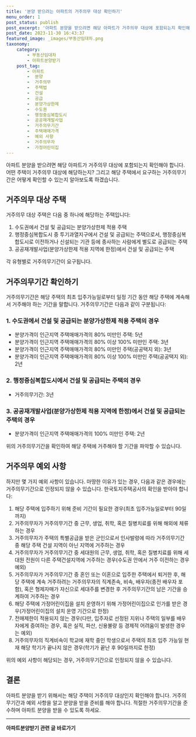 ```yaml
---
title: '분양 받으려는 아파트의 거주의무 대상 확인하기'
menu_order: 1
post_status: publish
post_excerpt: '아파트 분양을 받으려면 해당 아파트가 거주의무 대상에 포함되는지 확인해야 합니다. 어떤 주택이 거주의무 대상에 해당하는지  그리고 해당 주택에서 요구하는 거주의무기간은 어떻게 확인할 수 있는지 알아보도록 하겠습니다.'
post_date: 2023-11-30 16:43:37
featured_image: _images/부동산임대차.png
taxonomy:
    category:
        - 부동산임대차
        - 아파트분양받기
    post_tag:
        - 아파트
        -  분양
        -  거주의무
        -  주택법
        -  건설
        -  공급
        -  분양가상한제
        -  수도권
        -  행정중심복합도시
        -  공공재개발사업
        -  거주의무기간
        -  주택매매가격
        -  예외 사항
        -  거주의무자
        -  가정어린이집
---
```



아파트 분양을 받으려면 해당 아파트가 거주의무 대상에 포함되는지 확인해야 합니다. 어떤 주택이 거주의무 대상에 해당하는지? 그리고 해당 주택에서 요구하는 거주의무기간은 어떻게 확인할 수 있는지 알아보도록 하겠습니다.

## 거주의무 대상 주택

거주의무 대상 주택은 다음 중 하나에 해당하는 주택입니다:

1. 수도권에서 건설 및 공급되는 분양가상한제 적용 주택
2. 행정중심복합도시 중 투기과열지구에서 건설 및 공급되는 주택으로서, 행정중심복합도시로 이전하거나 신설되는 기관 등에 종사하는 사람에게 별도로 공급되는 주택
3. 공공재개발사업(분양가상한제 적용 지역에 한정)에서 건설 및 공급되는 주택

각 유형별로 거주의무기간이 요구됩니다.

## 거주의무기간 확인하기

거주의무기간은 해당 주택의 최초 입주가능일로부터 일정 기간 동안 해당 주택에 계속해서 거주해야 하는 기간을 말합니다. 거주의무기간은 다음과 같이 구분됩니다:

### 1. 수도권에서 건설 및 공급되는 분양가상한제 적용 주택의 경우

- 분양가격이 인근지역 주택매매가격의 80% 미만인 주택: 5년
- 분양가격이 인근지역 주택매매가격의 80% 이상 100% 미만인 주택: 3년
- 분양가격이 인근지역 주택매매가격의 80% 미만인 주택(공공택지 외): 3년
- 분양가격이 인근지역 주택매매가격의 80% 이상 100% 미만인 주택(공공택지 외): 2년

### 2. 행정중심복합도시에서 건설 및 공급되는 주택의 경우

- 거주의무기간: 3년

### 3. 공공재개발사업(분양가상한제 적용 지역에 한정)에서 건설 및 공급되는 주택의 경우

- 분양가격이 인근지역 주택매매가격의 100% 미만인 주택: 2년

위의 거주의무기간을 확인하여 해당 주택에 거주해야 할 기간을 파악할 수 있습니다.

## 거주의무 예외 사항

하지만 몇 가지 예외 사항이 있습니다. 마땅한 이유가 있는 경우, 다음과 같은 경우에는 거주의무기간으로 인정되지 않을 수 있습니다. 한국토지주택공사의 확인을 받아야 합니다:

1. 해당 주택에 입주하기 위해 준비 기간이 필요한 경우(최초 입주가능일로부터 90일까지)
2. 거주의무자가 거주의무기간 중 근무, 생업, 취학, 혹은 질병치료를 위해 해외에 체류하는 경우
3. 거주의무자가 주택의 특별공급을 받은 군인으로서 인사발령에 따라 거주의무기간 중 해당 주택 건설 지역이 아닌 지역에 거주하는 경우
4. 거주의무자가 거주의무기간 중 세대원의 근무, 생업, 취학, 혹은 질병치료를 위해 세대원 전원이 다른 주택건설지역에 거주하는 경우(수도권 안에서 거주 이전하는 경우 예외)
5. 거주의무자가 거주의무기간 중 혼인 또는 이혼으로 입주한 주택에서 퇴거한 후, 해당 주택에 계속 거주하려는 거주의무자의 직계존속, 비속, 배우자(종전 배우자 포함), 혹은 형제자매가 자신으로 세대주를 변경한 후 거주의무기간의 남은 기간을 승계하여 거주하는 경우
6. 해당 주택에 가정어린이집을 설치 운영하기 위해 가정어린이집으로 인가를 받은 경우(가정어린이집의 설치 운영 기간으로 한정)
7. 전매제한이 적용되지 않는 경우(다만, 입주자로 선정된 지위나 주택의 일부를 배우자에게 증여하는 경우, 혹은 실직, 파산, 신용불량 등 경제적 어려움이 발생한 경우는 예외)
8. 거주의무자의 직계비속이 학교에 재학 중인 학생으로서 주택의 최초 입주 가능일 현재 해당 학기가 끝나지 않은 경우(학기가 끝난 후 90일까지로 한정)

위의 예외 사항이 해당되는 경우, 거주의무기간으로 인정되지 않을 수 있습니다.

## 결론

아파트 분양을 받기 위해서는 해당 주택이 거주의무 대상인지 확인해야 합니다. 거주의무기간과 예외 사항을 알고 분양을 받을 준비를 해야 합니다. 적절한 거주의무기간을 준수하며 아파트 분양을 받을 수 있도록 하세요.
<!-- wp:separator -->
<hr class="wp-block-separator has-alpha-channel-opacity"/>
<!-- /wp:separator -->

<!-- wp:group {"backgroundColor":"base","layout":{"type":"constrained"}} -->
<div class="wp-block-group has-base-background-color has-background"><!-- wp:paragraph {"align":"center","fontSize":"medium"} -->
<p class="has-text-align-center has-large-font-size"><strong>아파트분양받기 관련 글 바로가기</strong></p>
<!-- /wp:paragraph -->


<!-- wp:latest-posts
{"categories":[{"id":27331,"count":19,"description":"","link":"https://uknowlaw.com/category/%ec%95%84%ed%8c%8c%ed%8a%b8%eb%b6%84%ec%96%91%eb%b0%9b%ea%b8%b0/","name":"아파트분양받기","slug":"아파트분양받기","taxonomy":"category","parent":0,"meta":[],"_links":{"self":[{"href":"https://uknowlaw.com/wp-json/wp/v2/categories/27331"}],"collection":[{"href":"https://uknowlaw.com/wp-json/wp/v2/categories"}],"about":[{"href":"https://uknowlaw.com/wp-json/wp/v2/taxonomies/category"}],"wp:post_type":[{"href":"https://uknowlaw.com/wp-json/wp/v2/posts?categories=27331"}],"curies":[{"name":"wp","href":"https://api.w.org/{rel}","templated":true}]}}],"postsToShow":100,"excerptLength":28,"postLayout":"grid","columns":2,"featuredImageAlign":"left","featuredImageSizeSlug":"large","fontSize":"small"} /--></div>
<!-- /wp:group -->